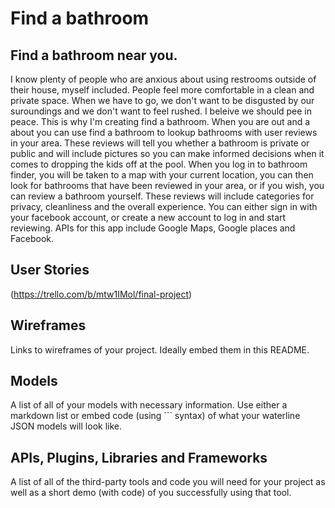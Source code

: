 # Find a bathroom

## Find a bathroom near you.

I know plenty of people who are anxious about using restrooms outside of their house, myself included. People feel more comfortable in a clean and private space. When we have to go, we don't want to be disgusted by our suroundings and we don't want to feel rushed. I beleive we should pee in peace. This is why I'm creating find a bathroom. When you are out and a about you can use find a bathroom to lookup bathrooms with user reviews in your area. These reviews will tell you whether a bathroom is private or public and will include pictures so you can make informed decisions when it comes to dropping the kids off at the pool. When you log in to bathroom finder, you will be taken to a map with your current location, you can then look for bathrooms that have been reviewed in your area, or if you wish, you can review a bathroom yourself. These reviews will include categories for privacy, cleanliness and the overall experience. You can either sign in with your facebook account, or create a new account to log in and start reviewing. APIs for this app include Google Maps, Google places and Facebook. 

## User Stories

(https://trello.com/b/mtw1IMol/final-project)

## Wireframes

Links to wireframes of your project. Ideally embed them in this README.

## Models

A list of all of your models with necessary information. Use either a markdown list or embed code (using ``` syntax) of what your waterline JSON models will look like.

## APIs, Plugins, Libraries and Frameworks

A list of all of the third-party tools and code you will need for your project as well as a short demo (with code) of you successfully using that tool.
